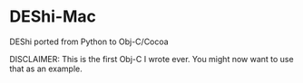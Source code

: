 DEShi-Mac
=========

DEShi ported from Python to Obj-C/Cocoa

DISCLAIMER: This is the first Obj-C I wrote ever. You might now want to use that as an example.
